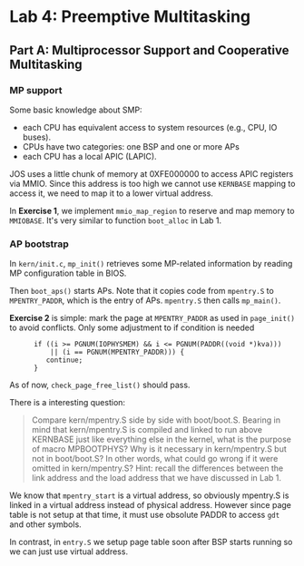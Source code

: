 # Lab 4: Preemptive Multitasking 

## Part A: Multiprocessor Support and Cooperative Multitasking

### MP support

Some basic knowledge about SMP:
- each CPU has equivalent access to system resources (e.g., CPU, IO buses).
- CPUs have two categories: one BSP and one or more APs
- each CPU has a local APIC (LAPIC).

JOS uses a little chunk of memory at 0XFE000000 to access APIC registers via
MMIO. Since this address is too high we cannot use `KERNBASE` mapping to access
it, we need to map it to a lower virtual address.

In **Exercise 1**, we implement `mmio_map_region` to reserve and map memory to
`MMIOBASE`. It's very similar to function `boot_alloc` in Lab 1.

### AP bootstrap

In `kern/init.c`, `mp_init()` retrieves some MP-related information by reading
MP configuration table in BIOS.

Then `boot_aps()` starts APs. Note that it copies code from `mpentry.S` to
`MPENTRY_PADDR`, which is the entry of APs. `mpentry.S` then calls `mp_main()`.

**Exercise 2** is simple: mark the page at `MPENTRY_PADDR` as used in
`page_init()` to avoid conflicts. Only some adjustment to if condition is needed

```
      if ((i >= PGNUM(IOPHYSMEM) && i <= PGNUM(PADDR((void *)kva)))
          || (i == PGNUM(MPENTRY_PADDR))) {
         continue;
      }
```

As of now, `check_page_free_list()` should pass.

There is a interesting question:

> Compare kern/mpentry.S side by side with boot/boot.S. Bearing in mind that
kern/mpentry.S is compiled and linked to run above KERNBASE just like everything
else in the kernel, what is the purpose of macro MPBOOTPHYS? Why is it necessary
in kern/mpentry.S but not in boot/boot.S? In other words, what could go wrong
if it were omitted in kern/mpentry.S? 
Hint: recall the differences between the link address and the load address
that we have discussed in Lab 1.

We know that `mpentry_start` is a virtual address, so obviously mpentry.S is
linked in a virtual address instead of physical address. However since page
table is not setup at that time, it must use obsolute PADDR to access `gdt` and
other symbols.

In contrast, in `entry.S` we setup page table soon after BSP starts running so
we can just use virtual address.
